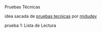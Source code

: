 Pruebas Técnicas

idea sacada de [pruebas tecnicas](https://pruebastecnicas.com/) por [midudev](https://github.com/midudev)

prueba 1:
    Lista de Lectura